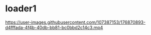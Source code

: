 # loader1

https://user-images.githubusercontent.com/107387153/176870893-d4fffada-4f4b-40db-bb81-bc0bbd2c14c3.mp4

